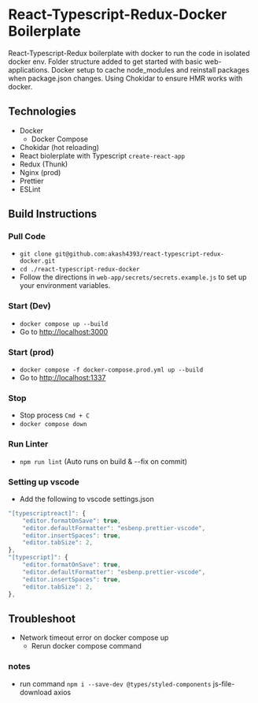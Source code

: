 # React-Typescript-Redux-Docker Boilerplate

React-Typescript-Redux boilerplate with docker to run the code in isolated docker env. Folder structure added to get started with basic web-applications. Docker setup to cache node_modules and reinstall packages when package.json changes. Using Chokidar to ensure HMR works with docker.

## Technologies

- Docker
  - Docker Compose
- Chokidar (hot reloading)
- React biolerplate with Typescript `create-react-app`
- Redux (Thunk)
- Nginx (prod)
- Prettier
- ESLint

## Build Instructions

### Pull Code

- `git clone git@github.com:akash4393/react-typescript-redux-docker.git`
- `cd ./react-typescript-redux-docker`
- Follow the directions in `web-app/secrets/secrets.example.js` to set up your environment variables.

### Start (Dev)

- `docker compose up --build`
- Go to <http://localhost:3000>

### Start (prod)

- `docker compose -f docker-compose.prod.yml up --build`
- Go to <http://localhost:1337>

### Stop

- Stop process `Cmd + C`
- `docker compose down`

### Run Linter

- `npm run lint` (Auto runs on build & --fix on commit)

### Setting up vscode

- Add the following to vscode settings.json

```javascript
"[typescriptreact]": {
    "editor.formatOnSave": true,
    "editor.defaultFormatter": "esbenp.prettier-vscode",
    "editor.insertSpaces": true,
    "editor.tabSize": 2,
},
"[typescript]": {
    "editor.formatOnSave": true,
    "editor.defaultFormatter": "esbenp.prettier-vscode",
    "editor.insertSpaces": true,
    "editor.tabSize": 2,
},
```

## Troubleshoot

- Network timeout error on docker compose up
  - Rerun docker compose command

### notes

- run command `npm i --save-dev @types/styled-components`
  js-file-download
  axios
